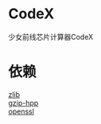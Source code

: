 # CodeX
少女前线芯片计算器CodeX

# 依赖
[zlib](https://github.com/madler/zlib)  
[gzip-hpp](https://github.com/mapbox/gzip-hpp)  
[openssl](https://github.com/openssl/openssl)  
